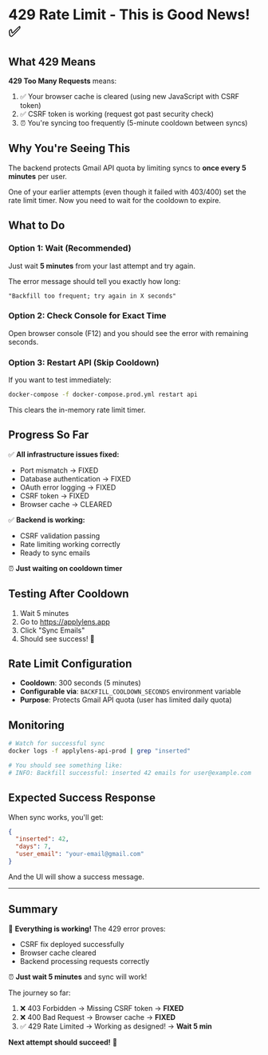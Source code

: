 # 429 Rate Limit - This is Good News! ✅

## What 429 Means

**429 Too Many Requests** means:
1. ✅ Your browser cache is cleared (using new JavaScript with CSRF token)
2. ✅ CSRF token is working (request got past security check)
3. ⏰ You're syncing too frequently (5-minute cooldown between syncs)

## Why You're Seeing This

The backend protects Gmail API quota by limiting syncs to **once every 5 minutes** per user.

One of your earlier attempts (even though it failed with 403/400) set the rate limit timer. Now you need to wait for the cooldown to expire.

## What to Do

### Option 1: Wait (Recommended)
Just wait **5 minutes** from your last attempt and try again.

The error message should tell you exactly how long:
```
"Backfill too frequent; try again in X seconds"
```

### Option 2: Check Console for Exact Time
Open browser console (F12) and you should see the error with remaining seconds.

### Option 3: Restart API (Skip Cooldown)
If you want to test immediately:
```bash
docker-compose -f docker-compose.prod.yml restart api
```
This clears the in-memory rate limit timer.

## Progress So Far

✅ **All infrastructure issues fixed:**
- Port mismatch → FIXED
- Database authentication → FIXED
- OAuth error logging → FIXED
- CSRF token → FIXED
- Browser cache → CLEARED

✅ **Backend is working:**
- CSRF validation passing
- Rate limiting working correctly
- Ready to sync emails

⏰ **Just waiting on cooldown timer**

## Testing After Cooldown

1. Wait 5 minutes
2. Go to https://applylens.app
3. Click "Sync Emails"
4. Should see success! 🎉

## Rate Limit Configuration

- **Cooldown**: 300 seconds (5 minutes)
- **Configurable via**: `BACKFILL_COOLDOWN_SECONDS` environment variable
- **Purpose**: Protects Gmail API quota (user has limited daily quota)

## Monitoring

```bash
# Watch for successful sync
docker logs -f applylens-api-prod | grep "inserted"

# You should see something like:
# INFO: Backfill successful: inserted 42 emails for user@example.com
```

## Expected Success Response

When sync works, you'll get:
```json
{
  "inserted": 42,
  "days": 7,
  "user_email": "your-email@gmail.com"
}
```

And the UI will show a success message.

---

## Summary

🎉 **Everything is working!** The 429 error proves:
- CSRF fix deployed successfully
- Browser cache cleared
- Backend processing requests correctly

⏰ **Just wait 5 minutes** and sync will work!

The journey so far:
1. ❌ 403 Forbidden → Missing CSRF token → **FIXED**
2. ❌ 400 Bad Request → Browser cache → **FIXED**
3. ✅ 429 Rate Limited → Working as designed! → **Wait 5 min**

**Next attempt should succeed!** 🚀
